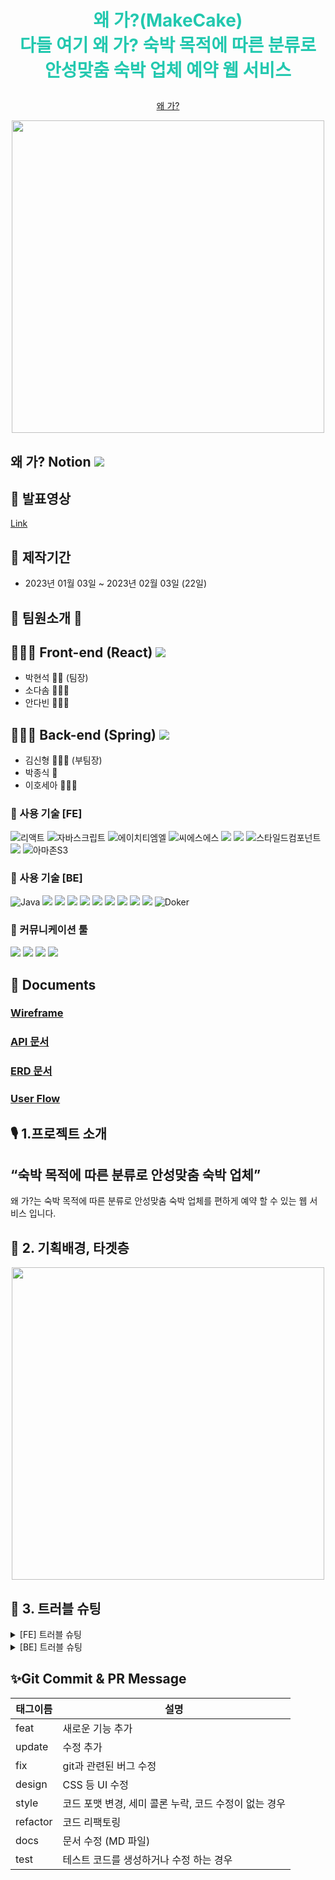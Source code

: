 

# **<p align="center"><span style="color:#23C8AF">왜 가?(MakeCake) </br> 다들 여기 왜 가? 숙박 목적에 따른 분류로 안성맞춤 숙박 업체 예약 웹 서비스 </span></p>**

<p align="center"><a href="">왜 가?</a></p>
<p align="center"><img src="https://user-images.githubusercontent.com/87220944/215426799-10b2114f-8015-489f-a306-08e2f11e2cac.jpg" height="500"></img></p>

<!-- <p align="center"><img src="https://user-images.githubusercontent.com/97425158/161680492-266f80e7-709d-41c5-82b0-eb025f387f9c.png"></p> -->

## 왜 가? Notion <a href="https://www.notion.so/codestates/4c3677a8279641e494589b0e30ebefa2"><img src="https://img.shields.io/badge/Notion-000000?style=flat&logo=Notion&logoColor=white&link=https://available-parent-09c.notion.site/12-aac1c51225424d16bda9bcce1bdb2360"></a>

## 🎤 발표영상

[Link]()

## 📅 제작기간 

* 2023년 01월 03일 ~ 2023년 02월 03일 (22일)

## 💃 팀원소개 🕺

## 👨🏻‍💻 Front-end (React) <a href="https://github.com/codestates-seb/seb41_main_016"><img src="https://img.shields.io/badge/GitHub-000000?style=flat&logo=GitHub&logoColor=white&link=https://github.com/spacejay1007/plogging_FE"/></a>

  * 박현석 🤵🏻 (팀장)
  * 소다솜 👩🏻‍⚖️
  * 안다빈 👩🏻‍🎓

## 🧑🏽‍💻 Back-end (Spring) <a href="https://github.com/codestates-seb/seb41_main_016"><img src="https://img.shields.io/badge/GitHub-000000?style=flat&logo=GitHub&logoColor=white&link=https://github.com/spacejay1007/plogging_FE"/></a>

  * 김신형 👨🏼‍⚕️ (부팀장)
  * 박종식 🤵
  * 이호세아 🤵🏻‍♂️

### 🔧 사용 기술 [FE]

![리액트](https://user-images.githubusercontent.com/97425158/161745107-cc062718-9c52-4446-8f14-9faba0b9dea7.svg)
![자바스크립트](https://user-images.githubusercontent.com/97425158/161745127-a3fa5ed0-ceb6-427a-94d1-834d762fd3b4.svg)
![에이치티엠엘](https://user-images.githubusercontent.com/97425158/161745161-566f015b-0ec2-4bba-82aa-f3bb7498bdd7.svg)
![씨에스에스](https://user-images.githubusercontent.com/97425158/161745198-92ff3896-7ce0-4946-a8b4-e6d23223eb3b.svg)
<img src="https://img.shields.io/badge/redux toolkit-764ABC?style=for-the-badge&logo=redux&logoColor=white">
<img src="https://img.shields.io/badge/Axios-5A29E4?style=for-the-badge&logo=Axios&logoColor=white">
![스타일드컴포넌트](https://user-images.githubusercontent.com/97425158/161745269-27a8a71d-788d-4bdf-97e8-f86c97b224a9.svg)
<img src="https://img.shields.io/badge/ReactQuery-FF4154?style=for-the-badge&logo=ReactQuery&logoColor=white"> 
![아마존S3](https://user-images.githubusercontent.com/97425158/161744999-3ae8a4d1-48d8-41fc-af06-c601f6e1fc4d.svg)

### 🔧 사용 기술 [BE]

![Java](https://img.shields.io/badge/Java-FAB040?style=for-the-badge&logo=Java&logoColor=white)
<img src="https://img.shields.io/badge/Spring Boot-6DB33F?style=for-the-badge&logo=Spring Boot&logoColor=white">
<img src="https://img.shields.io/badge/Spring Security-6DB33F?style=for-the-badge&logo=Spring Security&logoColor=white">
<img src="https://img.shields.io/badge/Spring Data Jpa-6DB33F?style=for-the-badge&logo=Spring Data Jpa&logoColor=white">
<img src="https://img.shields.io/badge/JWT-000?style=for-the-badge&logo=JSON Web Tokens&logoColor=white">
<img src="https://img.shields.io/badge/Gradle-02303A?style=for-the-badge&logo=Gradle&logoColor=white">
<img src="https://img.shields.io/badge/Mysql-4479A1?style=for-the-badge&logo=Mysql&logoColor=white">
<img src="https://img.shields.io/badge/Oauth2-EB5424?style=for-the-badge&logo=Oauth2&logoColor=white">
<img src="https://img.shields.io/badge/Redis-DC382D?style=for-the-badge&logo=Redis&logoColor=white">
<img src="https://img.shields.io/badge/KakaoApi-FFCD00?style=for-the-badge&logo=Kakao&logoColor=white">
![Doker](https://img.shields.io/badge/Doker-2496ED?style=for-the-badge&logo=Doker&logoColor=white)

### 💬 커뮤니케이션 툴
<img src="https://img.shields.io/badge/Notion-000?style=for-the-badge&logo=Notion&logoColor=white">
<img src="https://img.shields.io/badge/Github-181717?style=for-the-badge&logo=Github&logoColor=white">
<img src="https://img.shields.io/badge/Zoom-2D8CFF?style=for-the-badge&logo=Zoom&logoColor=white">
<img src="https://img.shields.io/badge/KakaoTalk-FFCD00?style=for-the-badge&logo=KakaoTalk&logoColor=white">

## :memo: Documents

### [Wireframe]()
### [API 문서](https://www.notion.so/codestates/API-f0f2484536284282bcc71f06a2d2cd36)
### [ERD 문서](https://www.erdcloud.com/d/CtBc4TcTCZc8uQ32F)
### [User Flow]()



## 🎙 **1.프로젝트 소개**
## “숙박 목적에 따른 분류로 안성맞춤 숙박 업체”

왜 가?는 숙박 목적에 따른 분류로 안성맞춤 숙박 업체를 편하게 예약 할 수 있는 웹 서비스 입니다.

## 🎯 **2. 기획배경, 타겟층**
<p align="center"><img src="https://user-images.githubusercontent.com/87220944/215425223-355e3514-5556-4f6a-9b30-ea4d03a7cd83.png" height="500"></img></p>


## 🧐 **3. 트러블 슈팅**
<details>
<summary>[FE] 트러블 슈팅</summary>
<div markdown="1">

  https://www.notion.so/codestates/FE-41d53ed73a124065be284926dd0d3f2d

</div>
</details>

<details>
<summary>[BE] 트러블 슈팅</summary>
<div markdown="1">

  https://www.notion.so/codestates/BE-d3caacd76e074235960543cd7c5e42af

</div>
</details>

## ✨Git Commit & PR Message

| 태그이름 | 설명                                                  |
| -------- | ----------------------------------------------------- |
| feat     | 새로운 기능 추가                                      |
| update     | 수정 추가                                      |
| fix      | git과 관련된 버그 수정                                             |
| design   | CSS 등 UI 수정                                 |
| style    | 코드 포맷 변경, 세미 콜론 누락, 코드 수정이 없는 경우 |
| refactor | 코드 리팩토링                                         |
| docs     | 문서 수정 (MD 파일)                                   |
| test     | 테스트 코드를 생성하거나 수정 하는 경우               |

